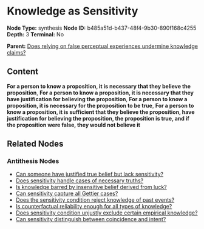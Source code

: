 # Knowledge as Sensitivity

**Node Type:** synthesis
**Node ID:** b485a51d-b437-48f4-9b30-890f168c4255
**Depth:** 3
**Terminal:** No

**Parent:** [Does relying on false perceptual experiences undermine knowledge claims?](does-relying-on-false-perceptual-experiences-undermine-knowledge-claims-antithesis-cea136a4-9368-429e-8a2e-e4719617ea50.md)

## Content

**For a person to know a proposition, it is necessary that they believe the proposition**, **For a person to know a proposition, it is necessary that they have justification for believing the proposition**, **For a person to know a proposition, it is necessary for the proposition to be true**, **For a person to know a proposition, it is sufficient that they believe the proposition, have justification for believing the proposition, the proposition is true, and if the proposition were false, they would not believe it**

## Related Nodes

### Antithesis Nodes

- [Can someone have justified true belief but lack sensitivity?](can-someone-have-justified-true-belief-but-lack-sensitivity-antithesis-2310344a-803e-464f-b5f8-3faeb7ebb08d.md)
- [Does sensitivity handle cases of necessary truths?](does-sensitivity-handle-cases-of-necessary-truths-antithesis-3fc6ec20-4cb2-49b1-9610-68ce2ee88b14.md)
- [Is knowledge barred by insensitive belief derived from luck?](is-knowledge-barred-by-insensitive-belief-derived-from-luck-antithesis-89fa7100-c842-431c-a1f3-1f715eff21b3.md)
- [Can sensitivity capture all Gettier cases?](can-sensitivity-capture-all-gettier-cases-antithesis-c4217d34-7e34-44ee-96e0-e6fae3944330.md)
- [Does the sensitivity condition reject knowledge of past events?](does-the-sensitivity-condition-reject-knowledge-of-past-events-antithesis-6bbab933-8453-4f4a-9eb5-8aea3dc9ab7c.md)
- [Is counterfactual reliability enough for all types of knowledge?](is-counterfactual-reliability-enough-for-all-types-of-knowledge-antithesis-14349229-c761-4473-b403-f92024566666.md)
- [Does sensitivity condition unjustly exclude certain empirical knowledge?](does-sensitivity-condition-unjustly-exclude-certain-empirical-knowledge-antithesis-a7b79acc-a890-4d1c-b797-5fcc5531cb00.md)
- [Can sensitivity distinguish between coincidence and intent?](can-sensitivity-distinguish-between-coincidence-and-intent-antithesis-e30de9ed-82fe-4f2a-9926-4e7628102fc3.md)
